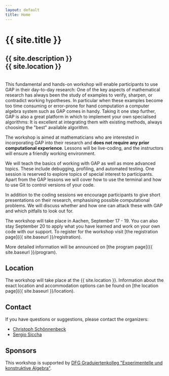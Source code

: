 ```yaml
---
layout: default
title: Home
---
```


# {{ site.title }}

## {{ site.description }}<br> {{ site.location }}

<br>
This fundamental and hands-on workshop will enable participants to use GAP in their day-to-day research: One of the key aspects of mathematical research has always been the study of examples to verify, sharpen, or contradict working hypotheses.
In particular when these examples become too time consuming or error-prone for hand computation a computer algebra system such as GAP comes in handy.
Taking it one step further, GAP is also a great platform in which to implement your own specialised algorithms:
It is excellent at integrating them with existing methods, always choosing the "best" available algorithm.

The workshop is aimed at mathematicians who are interested in incorporating GAP into their research and **does not require any prior computational experience**.
Lessons will be live-coding, and the instructors will ensure a friendly working environment.

We will teach the basics of working with GAP as well as more advanced topics. These include debugging, profiling, and automated testing.
One session is reserved to explore topics of special interest to participants.
Apart from the GAP lessons we will cover how to use the terminal and how to use Git to control versions of your code.

In addition to the coding sessions we encourage participants to give short presentations on their research, emphasising possible computational problems.
We will discuss whether and how one can attack these with GAP and which pitfalls to look out for.

The workshop will take place in Aachen, September 17 - 19.
You can also stay September 20 to apply what you have learned and work on your own code with our support.
To register for the workshop visit [the registration page]({{ site.baseurl }}/registration).

More detailed information will be announced on [the program page]({{ site.baseurl }}/program).

## Location

The workshop will take place at the {{ site.location }}. Information about the
exact location and accommodation options
can be found on [the location page]({{ site.baseurl }}/location).

## Contact

If you have questions or suggestions, please contact the organizers:

* [Christoph Sch&ouml;nnenbeck](mailto:christoph.schoennenbeck@rwth-aachen.de)
* [Sergio Siccha](mailto:sergio.siccha@rwth-aachen.de)

## Sponsors

This workshop is supported by [DFG Graduiertenkolleg "Experimentelle und konstruktive Algebra"](http://www.math.rwth-aachen.de/~Graduiertenkolleg/).
